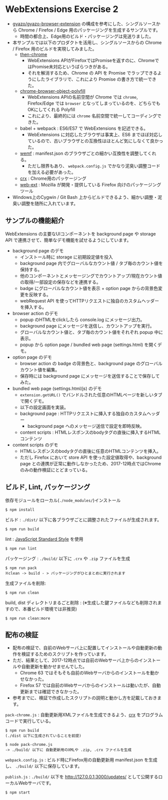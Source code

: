 # WebExtensions Exercise 2

- [gyazo/gyazo-browser-extension](https://github.com/gyazo/gyazo-browser-extension) の構成を参考にした、シングルソースから Chrome / Firefox / Edge 用のパッケージングを生成するサンプルです。
  - 時間の都合上、Edge用のビルド・パッケージングは見送りました。
- 本サンプルでは以下のプロダクトを活用し、シングルソースからの Chrome / Firefox 用のビルドを実現してみました。
  - [then-chrome](https://www.npmjs.com/package/then-chrome)
    - WebExtensions APIがFirefoxではPromiseを返すのに、ChromeではPromise未対応というばらつきがある。
    - それを解消するため、Chrome の API を Promise でラップできるようにしたライブラリで、これにより Promise の書き方で統一できた。
  - [chrome-browser-object-polyfill](https://www.npmjs.com/package/chrome-browser-object-polyfill)
    - WebExtensions APIの名前空間が Chrome では `chrome`, Firefox/Edge では `browser` となってしまっているのを、どちらでもOKにしてくれる Polyfill
    - これにより、最終的には `chrome` 名前空間で統一してコーディングできた。
  - babel + webpack : ES6/ES7 で WebExtensions を記述できる。
    - WebExtensions に対応したブラウザは事実上、ES6 までほぼ対応しているので、古いブラウザとの互換性はほとんど気にしなくて良かった。
  - [wemf](https://www.npmjs.com/package/wemf) : manifest.json のブラウザごとの細かい互換性を調整してくれる。
    - ただし限界もあり、 `webpack.config.js` でかなり泥臭い調整コードを加える必要があった。
  - [crx](https://www.npmjs.com/package/crx) : Chrome用のパッケージング
  - [web-ext](https://www.npmjs.com/package/web-ext) : Mozilla が開発・提供している Firefox 向けのパッケージングツール
- Windows上のCygwin / Git Bash 上からビルドできるよう、細かい調整・泥臭い調整を随所に入れています。

## サンプルの機能紹介

WebExtensions の主要なUIコンポーネントを background page や storage API で連携させて、簡単なデモ機能を試せるようにしています。

- background page のデモ
  - インストール時に storage に初期設定値を投入
  - background page 内でグローバルなカウント値 / タブ毎のカウント値を保持する。
  - 他のコンポーネントとメッセージングでカウントアップ/現在カウント値の取得/一部設定の保存などを連携する。
  - badge にグローバルなカウント値を表示 + option page からの背景色変更を反映する。
  - webRequest API を使ってHTTPリクエストに独自のカスタムヘッダーを挿入する。
- browser action のデモ
  - popup のHTMLをclickしたら console.log にメッセージ出力。
  - background page にメッセージを送信し、カウントアップを実行。
  - グローバルなカウント値と、タブ毎のカウント値をそれぞれ popup 中に表示。
  - popup から option page / bundled web page (settings.html) を開くデモ。
- option page のデモ
  - browser action の badge の背景色と、background page のグローバルカウント値を編集。
  - 保存時には background page にメッセージを送信することで保存してみた。
- bundled web page (settings.html/js) のデモ
  - `extension.getURL()` でバンドルされた任意のHTMLページを新しいタブで開くデモ。
  - 以下の設定画面を実装。
  - background page : HTTPリクエストに挿入する独自のカスタムヘッダー
    - background page へのメッセージ送信で設定を即時反映。
  - content scripts : HTMLレスポンスのbodyタグの直後に挿入するHTMLコンテンツ
- content scripts のデモ
  - HTMLレスポンスのbodyタグの直後に任意のHTMLコンテンツを挿入。
  - ただし Firefox において store API を使った設定値取得や、background page との連携が正常に動作しなかったため、2017-12時点ではChromeのみの動作検証にとどまっている。

## ビルド, Lint, パッケージング

依存モジュールをローカル(`./node_modules/`)インストール
```
$ npm install
```

ビルド : `./dist/` 以下に各ブラウザごとに調整されたファイルが生成されます。
```
$ npm run build
```

lint : [JavaScript Standard Style](https://standardjs.com/) を使用
```
$ npm run lint
```

パッケージング : `./build/` 以下に `.crx` や `.zip` ファイルを生成
```
$ npm run pack
※clean -> build - > パッケージングがひとまとめに実行されます
```

生成ファイルを削除:
```
$ npm run clean
```

build, dist ディレクトリまるごと削除 : (※生成した鍵ファイルなども削除されますので、本番ビルド環境では非推奨)
```
$ npm run clean:more
```

## 配布の検証

- 配布の検証で、自前のWebサーバ上に配置してインストールや自動更新の動作を検証するためのスクリプトを作っています。
- ただ、結果として、2017-12時点では自前のWebサーバ上からのインストールや自動更新を動かせませんでした。
  - Chrome 63 ではそもそも自前のWebサーバからのインストールを動かせなかった。
  - Firefox 57 では自前のWebサーバからのインストールは動いたが、自動更新までは確認できなかった。
- 参考までに、検証で作成したスクリプトの説明と動かし方を記載しておきます。

`pack-chrome.js` : 自動更新用XMLファイルを生成できるよう、[crx](https://www.npmjs.com/package/crx) をプログラムコードで実行している。
```
$ npm run build
(./dist 以下に生成されていることを前提)

$ node pack-chrome.js
-> ./build/ 以下に 自動更新用のXMLや .zip, .crx ファイルを生成
```

`webpack.config.js` : ビルド時にFirefox用の自動更新用 manifest.json を生成し、 `./build/` 以下に保存しています。

`publish.js` : `./build/` 以下を http://127.0.0.1:3000/updates/ として公開するローカルWebサーバです。
```
$ npm start
```



